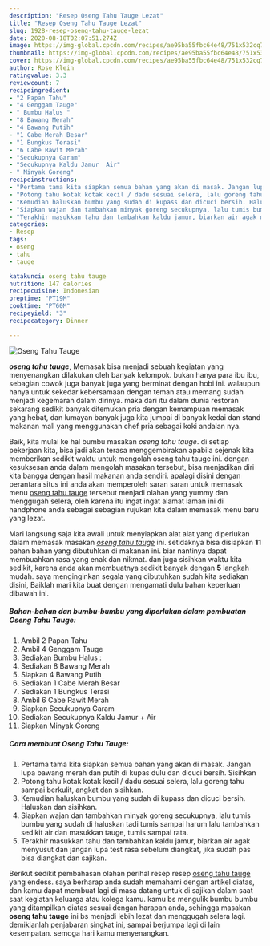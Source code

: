```yaml
---
description: "Resep Oseng Tahu Tauge Lezat"
title: "Resep Oseng Tahu Tauge Lezat"
slug: 1928-resep-oseng-tahu-tauge-lezat
date: 2020-08-18T02:07:51.274Z
image: https://img-global.cpcdn.com/recipes/ae95ba55fbc64e48/751x532cq70/oseng-tahu-tauge-foto-resep-utama.jpg
thumbnail: https://img-global.cpcdn.com/recipes/ae95ba55fbc64e48/751x532cq70/oseng-tahu-tauge-foto-resep-utama.jpg
cover: https://img-global.cpcdn.com/recipes/ae95ba55fbc64e48/751x532cq70/oseng-tahu-tauge-foto-resep-utama.jpg
author: Rose Klein
ratingvalue: 3.3
reviewcount: 7
recipeingredient:
- "2 Papan Tahu"
- "4 Genggam Tauge"
- " Bumbu Halus "
- "8 Bawang Merah"
- "4 Bawang Putih"
- "1 Cabe Merah Besar"
- "1 Bungkus Terasi"
- "6 Cabe Rawit Merah"
- "Secukupnya Garam"
- "Secukupnya Kaldu Jamur  Air"
- " Minyak Goreng"
recipeinstructions:
- "Pertama tama kita siapkan semua bahan yang akan di masak. Jangan lupa bawang merah dan putih di kupas dulu dan dicuci bersih. Sisihkan"
- "Potong tahu kotak kotak kecil / dadu sesuai selera, lalu goreng tahu sampai berkulit, angkat dan sisihkan."
- "Kemudian haluskan bumbu yang sudah di kupass dan dicuci bersih. Haluskan dan sisihkan."
- "Siapkan wajan dan tambahkan minyak goreng secukupnya, lalu tumis bumbu yang sudah di haluskan tadi tumis sampai harum lalu tambahkan sedikit air dan masukkan tauge, tumis sampai rata."
- "Terakhir masukkan tahu dan tambahkan kaldu jamur, biarkan air agak menyusut dan jangan lupa test rasa sebelum diangkat, jika sudah pas bisa diangkat dan sajikan."
categories:
- Resep
tags:
- oseng
- tahu
- tauge

katakunci: oseng tahu tauge 
nutrition: 147 calories
recipecuisine: Indonesian
preptime: "PT19M"
cooktime: "PT60M"
recipeyield: "3"
recipecategory: Dinner

---
```



![Oseng Tahu Tauge](https://img-global.cpcdn.com/recipes/ae95ba55fbc64e48/751x532cq70/oseng-tahu-tauge-foto-resep-utama.jpg)

<b><i>oseng tahu tauge</i></b>, Memasak bisa menjadi sebuah kegiatan yang menyenangkan dilakukan oleh banyak kelompok. bukan hanya para ibu ibu, sebagian cowok juga banyak juga yang berminat dengan hobi ini. walaupun hanya untuk sekedar kebersamaan dengan teman atau memang sudah menjadi kegemaran dalam dirinya. maka dari itu dalam dunia restoran sekarang sedikit banyak ditemukan pria dengan kemampuan memasak yang hebat, dan lumayan banyak juga kita jumpai di banyak kedai dan stand makanan mall yang menggunakan chef pria sebagai koki andalan nya.

Baik, kita mulai ke hal bumbu masakan <i>oseng tahu tauge</i>. di setiap pekerjaan kita, bisa jadi akan terasa menggembirakan apabila sejenak kita memberikan sedikit waktu untuk mengolah oseng tahu tauge ini. dengan kesuksesan anda dalam mengolah masakan tersebut, bisa menjadikan diri kita bangga dengan hasil makanan anda sendiri. apalagi disini dengan perantara situs ini anda akan memperoleh saran saran untuk memasak menu <u>oseng tahu tauge</u> tersebut menjadi olahan yang yummy dan menggugah selera, oleh karena itu ingat ingat alamat laman ini di handphone anda sebagai sebagian rujukan kita dalam memasak menu baru yang lezat.




Mari langsung saja kita awali untuk menyiapkan alat alat yang diperlukan dalam memasak masakan <u><i>oseng tahu tauge</i></u> ini. setidaknya bisa disiapkan <b>11</b> bahan bahan yang dibutuhkan di makanan ini. biar nantinya dapat membuahkan rasa yang enak dan nikmat. dan juga sisihkan waktu kita sedikit, karena anda akan membuatnya sedikit banyak dengan <b>5</b> langkah mudah. saya menginginkan segala yang dibutuhkan sudah kita sediakan disini, Baiklah mari kita buat dengan mengamati dulu bahan keperluan dibawah ini.

<!--inarticleads1-->

##### Bahan-bahan dan bumbu-bumbu yang diperlukan dalam pembuatan Oseng Tahu Tauge:

1. Ambil 2 Papan Tahu
1. Ambil 4 Genggam Tauge
1. Sediakan  Bumbu Halus :
1. Sediakan 8 Bawang Merah
1. Siapkan 4 Bawang Putih
1. Sediakan 1 Cabe Merah Besar
1. Sediakan 1 Bungkus Terasi
1. Ambil 6 Cabe Rawit Merah
1. Siapkan Secukupnya Garam
1. Sediakan Secukupnya Kaldu Jamur + Air
1. Siapkan  Minyak Goreng




<!--inarticleads2-->

##### Cara membuat Oseng Tahu Tauge:

1. Pertama tama kita siapkan semua bahan yang akan di masak. Jangan lupa bawang merah dan putih di kupas dulu dan dicuci bersih. Sisihkan
1. Potong tahu kotak kotak kecil / dadu sesuai selera, lalu goreng tahu sampai berkulit, angkat dan sisihkan.
1. Kemudian haluskan bumbu yang sudah di kupass dan dicuci bersih. Haluskan dan sisihkan.
1. Siapkan wajan dan tambahkan minyak goreng secukupnya, lalu tumis bumbu yang sudah di haluskan tadi tumis sampai harum lalu tambahkan sedikit air dan masukkan tauge, tumis sampai rata.
1. Terakhir masukkan tahu dan tambahkan kaldu jamur, biarkan air agak menyusut dan jangan lupa test rasa sebelum diangkat, jika sudah pas bisa diangkat dan sajikan.




Berikut sedikit pembahasan olahan perihal resep resep <u>oseng tahu tauge</u> yang endess. saya berharap anda sudah memahami dengan artikel diatas, dan kamu dapat membuat lagi di masa datang untuk di sajikan dalam saat saat kegiatan keluarga atau kolega kamu. kamu bs mengulik bumbu bumbu yang ditampilkan diatas sesuai dengan harapan anda, sehingga masakan <b>oseng tahu tauge</b> ini bs menjadi lebih lezat dan menggugah selera lagi. demikianlah penjabaran singkat ini, sampai berjumpa lagi di lain kesempatan. semoga hari kamu menyenangkan.
